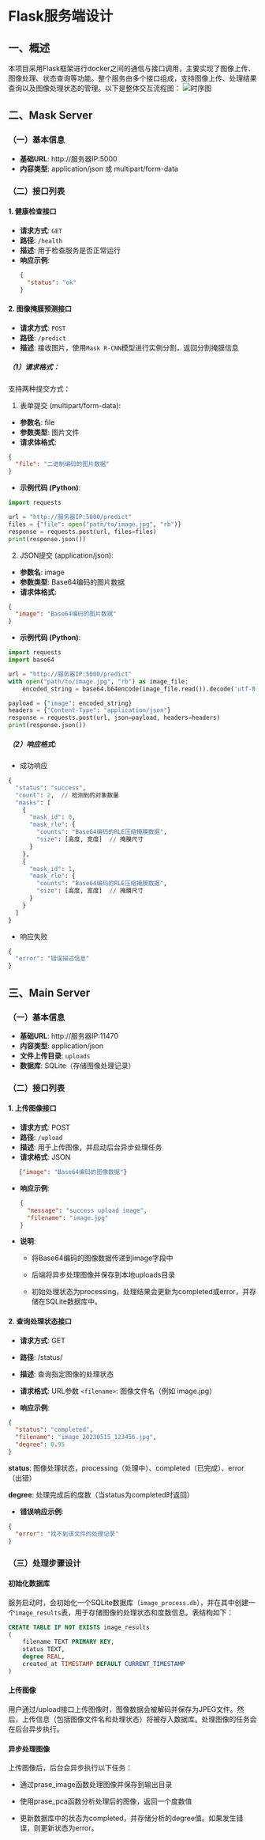 # Flask服务端设计

## 一、概述
本项目采用Flask框架进行docker之间的通信与接口调用，主要实现了图像上传、图像处理、状态查询等功能。整个服务由多个接口组成，支持图像上传、处理结果查询以及图像处理状态的管理。以下是整体交互流程图：
![时序图](../4_appendices/figures/whiteboard_exported_image.png)

## 二、Mask Server

### （一）基本信息
- **基础URL**: http://服务器IP:5000
- **内容类型**: application/json 或 multipart/form-data

###  （二）接口列表

#### 1. 健康检查接口
- **请求方式**: `GET`
- **路径**: `/health`
- **描述**: 用于检查服务是否正常运行
- **响应示例**:
    ```json
    {
      "status": "ok"
    }
    ```

#### 2. 图像掩膜预测接口
- **请求方式**: `POST`
- **路径**: `/predict`
- **描述**: 接收图片，使用`Mask R-CNN`模型进行实例分割，返回分割掩膜信息

##### （1）请求格式：
支持两种提交方式：
1. 表单提交 (multipart/form-data):
- **参数名**: file
- **参数类型**: 图片文件
- **请求体格式**:
```json
{
  "file": "二进制编码的图片数据"
}
```

- **示例代码 (Python)**:
```python
import requests

url = "http://服务器IP:5000/predict"
files = {"file": open("path/to/image.jpg", "rb")}
response = requests.post(url, files=files)
print(response.json())
```

2. JSON提交 (application/json):
- **参数名**: image
- **参数类型**: Base64编码的图片数据
- **请求体格式**:
```json
{
  "image": "Base64编码的图片数据"
}
```
- **示例代码 (Python)**:
```python
import requests
import base64

url = "http://服务器IP:5000/predict"
with open("path/to/image.jpg", "rb") as image_file:
    encoded_string = base64.b64encode(image_file.read()).decode('utf-8')

payload = {"image": encoded_string}
headers = {"Content-Type": "application/json"}
response = requests.post(url, json=payload, headers=headers)
print(response.json())
```

##### （2）响应格式:
- 成功响应
```python
{
  "status": "success",
  "count": 2,  // 检测到的对象数量
  "masks": [
    {
      "mask_id": 0,
      "mask_rle": {
        "counts": "Base64编码的RLE压缩掩膜数据",
        "size": [高度, 宽度]  // 掩膜尺寸
      }
    },
    {
      "mask_id": 1,
      "mask_rle": {
        "counts": "Base64编码的RLE压缩掩膜数据",
        "size": [高度, 宽度]  // 掩膜尺寸
      }
    }
  ]
}
```
- 响应失败
```python
{
  "error": "错误描述信息"
}
```

## 三、Main Server

### （一）基本信息

- **基础URL**: http://服务器IP:11470
- **内容类型**: application/json
- **文件上传目录**: `uploads`
- **数据库**: SQLite（存储图像处理记录）

### （二）接口列表

#### 1. 上传图像接口
- **请求方式**: POST
- **路径**: `/upload`
- **描述**: 用于上传图像，并启动后台异步处理任务
- **请求格式**: JSON
```json
   {"image": "Base64编码的图像数据"}
```
- **响应示例**:
  ```json
  {
    "message": "success upload image",
    "filename": "image.jpg"
  }
  ```
  
- **说明**:

    -  将Base64编码的图像数据传递到image字段中

    - 后端将异步处理图像并保存到本地uploads目录

    - 初始处理状态为processing，处理结果会更新为completed或error，并存储在SQLite数据库中。

 #### 2. 查询处理状态接口
- **请求方式**: GET

- **路径**: /status/<filename>

- **描述**: 查询指定图像的处理状态

- **请求格式**: URL参数 `<filename>`: 图像文件名（例如 image.jpg）
- **响应示例**:
```json
{
  "status": "completed",
  "filename": "image_20230515_123456.jpg",
  "degree": 0.95
}
```
**status**: 图像处理状态，processing（处理中）、completed（已完成）、error（出错）

**degree**: 处理完成后的度数（当status为completed时返回）

- **错误响应示例**:
```json
{
  "error": "找不到该文件的处理记录"
}
```

### （三）处理步骤设计

#### 初始化数据库
服务启动时，会初始化一个SQLite数据库（`image_process.db`），并在其中创建一个`image_results`表，用于存储图像的处理状态和度数信息。表结构如下：

```sql
CREATE TABLE IF NOT EXISTS image_results
(
    filename TEXT PRIMARY KEY, 
    status TEXT,
    degree REAL,
    created_at TIMESTAMP DEFAULT CURRENT_TIMESTAMP
)
```

#### 上传图像
用户通过/upload接口上传图像时，图像数据会被解码并保存为JPEG文件。然后，上传信息（包括图像文件名和处理状态）将被存入数据库。处理图像的任务会在后台异步执行。

#### 异步处理图像
上传图像后，后台会异步执行以下任务：

- 通过prase_image函数处理图像并保存到输出目录

- 使用prase_pca函数分析处理后的图像，返回一个度数值

- 更新数据库中的状态为completed，并存储分析的degree值。如果发生错误，则更新状态为error。